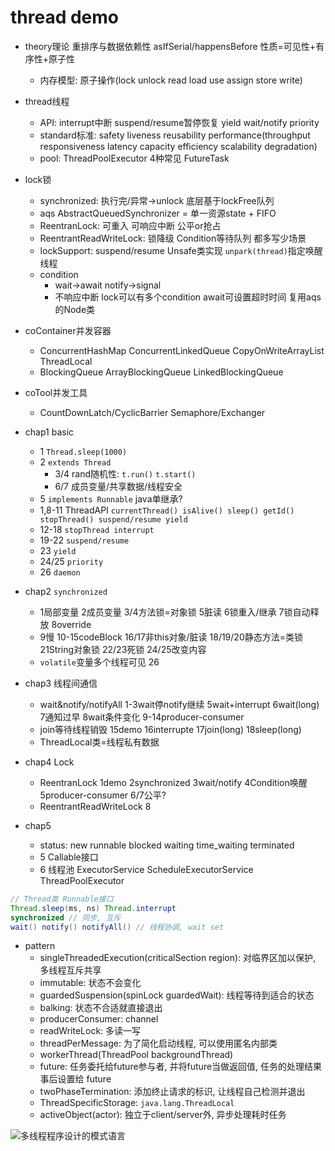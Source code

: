 # thread demo

- theory理论 重排序与数据依赖性 asIfSerial/happensBefore 性质=可见性+有序性+原子性
  - 内存模型: 原子操作(lock unlock read load use assign store write)
- thread线程
  - API: interrupt中断 suspend/resume暂停恢复 yield wait/notify priority
  - standard标准: safety liveness reusability performance(throughput responsiveness latency capacity efficiency scalability degradation)
  - pool: ThreadPoolExecutor 4种常见 FutureTask
- lock锁
  - synchronized: 执行完/异常->unlock 底层基于lockFree队列
  - aqs AbstractQueuedSynchronizer = 单一资源state + FIFO
  - ReentranLock: 可重入 可响应中断 公平or抢占
  - ReentrantReadWriteLock: 锁降级 Condition等待队列 都多写少场景
  - lockSupport: suspend/resume Unsafe类实现 `unpark(thread)`指定唤醒线程
  - condition
    - wait->await notify->signal
    - 不响应中断 lock可以有多个condition await可设置超时时间 复用aqs的Node类
- coContainer并发容器
  - ConcurrentHashMap ConcurrentLinkedQueue CopyOnWriteArrayList ThreadLocal
  - BlockingQueue ArrayBlockingQueue LinkedBlockingQueue
- coTool并发工具
  - CountDownLatch/CyclicBarrier Semaphore/Exchanger

- chap1 basic
  - 1 `Thread.sleep(1000)`
  - 2 `extends Thread`
    - 3/4 rand随机性: `t.run()` `t.start()`
    - 6/7 成员变量/共享数据/线程安全
  - 5 `implements Runnable` java单继承?
  - 1,8-11 ThreadAPI `currentThread() isAlive() sleep() getId() stopThread() suspend/resume yield`
  - 12-18 `stopThread interrupt`
  - 19-22 `suspend/resume`
  - 23 `yield`
  - 24/25 `priority`
  - 26 `daemon`
- chap2 `synchronized`
  - 1局部变量 2成员变量 3/4方法锁=对象锁 5脏读 6锁重入/继承 7锁自动释放 8override
  - 9慢 10-15codeBlock 16/17非this对象/脏读 18/19/20静态方法=类锁 21String对象锁 22/23死锁 24/25改变内容
  - `volatile`变量多个线程可见 26
- chap3 线程间通信
  - wait&notify/notifyAll 1-3wait停notify继续 5wait+interrupt 6wait(long) 7通知过早 8wait条件变化 9-14producer-consumer
  - join等待线程销毁 15demo 16interrupte 17join(long) 18sleep(long)
  - ThreadLocal类=线程私有数据
- chap4 Lock
  - ReentranLock 1demo 2synchronized 3wait/notify 4Condition唤醒 5producer-consumer 6/7公平?
  - ReentrantReadWriteLock 8
- chap5
  - status: new runnable blocked waiting time_waiting terminated
  - 5 Callable接口
  - 6 线程池 ExecutorService ScheduleExecutorService ThreadPoolExecutor

```java
// Thread类 Runnable接口
Thread.sleep(ms, ns) Thread.interrupt
synchronized // 同步, 互斥
wait() notify() notifyAll() // 线程协调, wait set
```

- pattern
  - singleThreadedExecution(criticalSection region): 对临界区加以保护, 多线程互斥共享
  - immutable: 状态不会变化
  - guardedSuspension(spinLock guardedWait): 线程等待到适合的状态
  - balking: 状态不合适就直接退出
  - producerConsumer: channel
  - readWriteLock: 多读一写
  - threadPerMessage: 为了简化启动线程, 可以使用匿名内部类
  - workerThread(ThreadPool backgroundThread)
  - future: 任务委托给future参与者, 并将future当做返回值, 任务的处理结果事后设置给 future
  - twoPhaseTermination: 添加终止请求的标识, 让线程自己检测并退出
  - ThreadSpecificStorage: `java.lang.ThreadLocal`
  - activeObject(actor): 独立于client/server外, 异步处理耗时任务

![多线程程序设计的模式语言](http://qiniu.dayday.tech/java_multi_thread.png)
